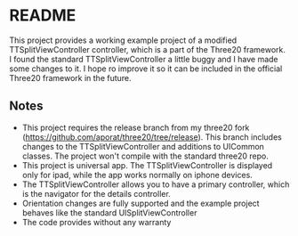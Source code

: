README
======

This project provides a working example project of a modified TTSplitViewController controller, which is a part of the Three20 framework. I found the standard TTSplitViewController a little buggy and I have made some changes to it. I hope ro improve it so it can be included in the official Three20 framework in the future. 

Notes
-----
- This project requires the release branch from my three20 fork (https://github.com/aporat/three20/tree/release). This branch includes changes to the TTSplitViewController and additions to UICommon classes. The project won't compile with the standard three20 repo. 
- This project is universal app. The TTSplitViewController is displayed only for ipad, while the app works normally on iphone devices.
- The TTSplitViewController allows you to have a primary controller, which is the navigator for the details controller.
- Orientation changes are fully supported and the example project behaves like the standard UISplitViewController
- The code provides without any warranty

  
